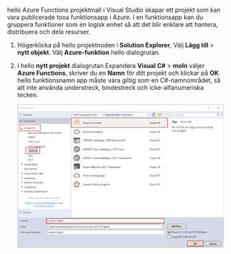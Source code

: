 hello Azure Functions projektmall i Visual Studio skapar ett projekt som kan vara publicerade tooa funktionsapp i Azure. I en funktionsapp kan du gruppera funktioner som en logisk enhet så att det blir enklare att hantera, distribuera och dela resurser.   

1. Högerklicka på hello projektnoden i **Solution Explorer**, Välj **Lägg till** > **nytt objekt**. Välj **Azure-funktion** hello dialogrutan.

2. I hello **nytt projekt** dialogrutan Expandera **Visual C#** > **moln** väljer **Azure Functions**, skriver du en **Namn** för ditt projekt och klickar på **OK**. hello funktionsnamn app måste vara giltig som en C#-namnområdet, så att inte använda understreck, bindestreck och icke-alfanumeriska tecken. 

    ![Nytt projekt dialogrutan toocreate en funktion i Visual Studio](./media/functions-vstools-create/functions-vstools-add-new-project.png)
